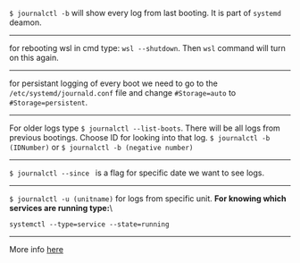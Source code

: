 `$ journalctl -b` will show every log from last booting. It is part of `systemd` deamon. 

----------
for rebooting wsl in cmd type: `wsl --shutdown`. Then `wsl` command will turn on this again.

-------
for persistant logging of every boot we need to go to the `/etc/systemd/journald.conf` file and change `#Storage=auto` to `#Storage=persistent`.

-----
For older logs type `$ journalctl --list-boots`. There will be all logs from previous bootings. Choose ID for looking into that log.
`$ journalctl -b (IDNumber)` or `$ journalctl -b (negative number)`

-------------
`$ journalctl --since ` is a flag for specific date we want to see logs.

--------
`$ journalctl -u (unitname)` for logs from specific unit. **For knowing which services are running type:**\

```
systemctl --type=service --state=running
```

----------

More info [here](https://www.digitalocean.com/community/tutorials/how-to-use-journalctl-to-view-and-manipulate-systemd-logs)